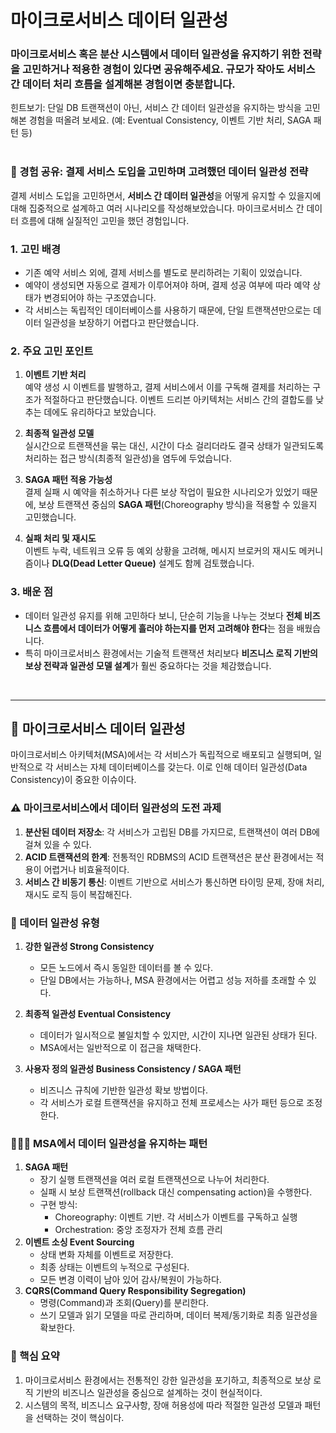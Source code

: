 # 마이크로서비스 데이터 일관성

### 마이크로서비스 혹은 분산 시스템에서 데이터 일관성을 유지하기 위한 전략을 고민하거나 적용한 경험이 있다면 공유해주세요. 규모가 작아도 서비스 간 데이터 처리 흐름을 설계해본 경험이면 충분합니다.
힌트보기: 단일 DB 트랜잭션이 아닌, 서비스 간 데이터 일관성을 유지하는 방식을 고민해본 경험을 떠올려 보세요. (예: Eventual Consistency, 이벤트 기반 처리, SAGA 패턴 등)
<br/> <br/> 

### 🎯 경험 공유: 결제 서비스 도입을 고민하며 고려했던 데이터 일관성 전략

결제 서비스 도입을 고민하면서, **서비스 간 데이터 일관성**을 어떻게 유지할 수 있을지에 대해 집중적으로 설계하고 여러 시나리오를 작성해보았습니다. 마이크로서비스 간 데이터 흐름에 대해 실질적인 고민을 했던 경험입니다.

### 1. 고민 배경
- 기존 예약 서비스 외에, 결제 서비스를 별도로 분리하려는 기획이 있었습니다.
- 예약이 생성되면 자동으로 결제가 이루어져야 하며, 결제 성공 여부에 따라 예약 상태가 변경되어야 하는 구조였습니다.
- 각 서비스는 독립적인 데이터베이스를 사용하기 때문에, 단일 트랜잭션만으로는 데이터 일관성을 보장하기 어렵다고 판단했습니다.

### 2. 주요 고민 포인트
1. **이벤트 기반 처리**  
   예약 생성 시 이벤트를 발행하고, 결제 서비스에서 이를 구독해 결제를 처리하는 구조가 적절하다고 판단했습니다. 이벤트 드리븐 아키텍처는 서비스 간의 결합도를 낮추는 데에도 유리하다고 보았습니다.

2. **최종적 일관성 모델**  
   실시간으로 트랜잭션을 묶는 대신, 시간이 다소 걸리더라도 결국 상태가 일관되도록 처리하는 접근 방식(최종적 일관성)을 염두에 두었습니다.

3. **SAGA 패턴 적용 가능성**  
   결제 실패 시 예약을 취소하거나 다른 보상 작업이 필요한 시나리오가 있었기 때문에, 보상 트랜잭션 중심의 **SAGA 패턴**(Choreography 방식)을 적용할 수 있을지 고민했습니다.

4. **실패 처리 및 재시도**  
   이벤트 누락, 네트워크 오류 등 예외 상황을 고려해, 메시지 브로커의 재시도 메커니즘이나 **DLQ(Dead Letter Queue)** 설계도 함께 검토했습니다.

### 3. 배운 점
- 데이터 일관성 유지를 위해 고민하다 보니, 단순히 기능을 나누는 것보다 **전체 비즈니스 흐름에서 데이터가 어떻게 흘러야 하는지를 먼저 고려해야 한다**는 점을 배웠습니다.
- 특히 마이크로서비스 환경에서는 기술적 트랜잭션 처리보다 **비즈니스 로직 기반의 보상 전략과 일관성 모델 설계**가 훨씬 중요하다는 것을 체감했습니다.
<br/>

---

## 🌱 마이크로서비스 데이터 일관성

마이크로서비스 아키텍처(MSA)에서는 각 서비스가 독립적으로 배포되고 실행되며, 일반적으로 각 서비스는 자체 데이터베이스를 갖는다. 이로 인해 데이터 일관성(Data Consistency)이 중요한 이슈이다.

### ⚠️ 마이크로서비스에서 데이터 일관성의 도전 과제
1. **분산된 데이터 저장소**: 각 서비스가 고립된 DB를 가지므로, 트랜잭션이 여러 DB에 걸쳐 있을 수 있다.
2. **ACID 트랜잭션의 한계**: 전통적인 RDBMS의 ACID 트랜잭션은 분산 환경에서는 적용이 어렵거나 비효율적이다.
3. **서비스 간 비동기 통신**: 이벤트 기반으로 서비스가 통신하면 타이밍 문제, 장애 처리, 재시도 로직 등이 복잡해진다.

### 🥕 데이터 일관성 유형
1. **강한 일관성 Strong Consistency**
    - 모든 노드에서 즉시 동일한 데이터를 볼 수 있다.
    - 단일 DB에서는 가능하나, MSA 환경에서는 어렵고 성능 저하를 초래할 수 있다.

2. **최종적 일관성 Eventual Consistency**
    - 데이터가 일시적으로 불일치할 수 있지만, 시간이 지나면 일관된 상태가 된다.
    - MSA에서는 일반적으로 이 접근을 채택한다.

3. **사용자 정의 일관성 Business Consistency / SAGA 패턴**
    - 비즈니스 규칙에 기반한 일관성 확보 방법이다.
    - 각 서비스가 로컬 트랜잭션을 유지하고 전체 프로세스는 사가 패턴 등으로 조정한다.

### 🧑🏻‍🌾 MSA에서 데이터 일관성을 유지하는 패턴
1. **SAGA 패턴**
    - 장기 실행 트랜잭션을 여러 로컬 트랜잭션으로 나누어 처리한다.
    - 실패 시 보상 트랜잭션(rollback 대신 compensating action)을 수행한다.
    - 구현 방식:
      - Choreography: 이벤트 기반. 각 서비스가 이벤트를 구독하고 실행
      - Orchestration: 중앙 조정자가 전체 흐름 관리
2. **이벤트 소싱 Event Sourcing**
    - 상태 변화 자체를 이벤트로 저장한다.
    - 최종 상태는 이벤트의 누적으로 구성된다.
    - 모든 변경 이력이 남아 있어 감사/복원이 가능하다.
3. **CQRS(Command Query Responsibility Segregation)**
    - 명령(Command)과 조회(Query)를 분리한다.
    - 쓰기 모델과 읽기 모델을 따로 관리하며, 데이터 복제/동기화로 최종 일관성을 확보한다.
  
### 👀 핵심 요약
1. 마이크로서비스 환경에서는 전통적인 강한 일관성을 포기하고, 최종적으로 보상 로직 기반의 비즈니스 일관성을 중심으로 설계하는 것이 현실적이다.
2. 시스템의 목적, 비즈니스 요구사항, 장애 허용성에 따라 적절한 일관성 모델과 패턴을 선택하는 것이 핵심이다.
